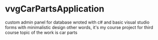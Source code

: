 # vvgCarPartsApplication
custom admin panel for database
wroted with c# and basic visual studio forms with minimalistic design
other words, it's my course project for third course
topic of the work is car parts
